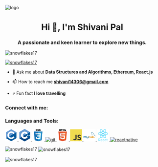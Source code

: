 ![logo](https://mir-s3-cdn-cf.behance.net/project_modules/disp/601014116770475.6068beff4640a.gif)
<h1 align="center">Hi 👋, I'm Shivani Pal</h1>
<h3 align="center">A passionate and keen learner to explore new things.</h3>



<p align="left"> <img src="https://komarev.com/ghpvc/?username=snowflakes17&label=Profile%20views&color=0e75b6&style=flat" alt="snowflakes17" /> </p>

<p align="left"> <a href="https://github.com/ryo-ma/github-profile-trophy"><img src="https://github-profile-trophy.vercel.app/?username=snowflakes17" alt="snowflakes17" /></a> </p>

- 💬 Ask me about **Data Structures and Algorithms, Ethereum, React.js**

- 📫 How to reach me **shivani14306@gmail.com**

- ⚡ Fun fact **I love travelling**

<h3 align="left">Connect with me:</h3>
<p align="left">
</p>

<h3 align="left">Languages and Tools:</h3>
<p align="left"> <a href="https://www.cprogramming.com/" target="_blank" rel="noreferrer"> <img src="https://raw.githubusercontent.com/devicons/devicon/master/icons/c/c-original.svg" alt="c" width="40" height="40"/> </a> <a href="https://www.w3schools.com/cpp/" target="_blank" rel="noreferrer"> <img src="https://raw.githubusercontent.com/devicons/devicon/master/icons/cplusplus/cplusplus-original.svg" alt="cplusplus" width="40" height="40"/> </a> <a href="https://www.w3schools.com/css/" target="_blank" rel="noreferrer"> <img src="https://raw.githubusercontent.com/devicons/devicon/master/icons/css3/css3-original-wordmark.svg" alt="css3" width="40" height="40"/> </a> <a href="https://git-scm.com/" target="_blank" rel="noreferrer"> <img src="https://www.vectorlogo.zone/logos/git-scm/git-scm-icon.svg" alt="git" width="40" height="40"/> </a> <a href="https://www.w3.org/html/" target="_blank" rel="noreferrer"> <img src="https://raw.githubusercontent.com/devicons/devicon/master/icons/html5/html5-original-wordmark.svg" alt="html5" width="40" height="40"/> </a> <a href="https://developer.mozilla.org/en-US/docs/Web/JavaScript" target="_blank" rel="noreferrer"> <img src="https://raw.githubusercontent.com/devicons/devicon/master/icons/javascript/javascript-original.svg" alt="javascript" width="40" height="40"/> </a> <a href="https://www.mysql.com/" target="_blank" rel="noreferrer"> <img src="https://raw.githubusercontent.com/devicons/devicon/master/icons/mysql/mysql-original-wordmark.svg" alt="mysql" width="40" height="40"/> </a> <a href="https://reactjs.org/" target="_blank" rel="noreferrer"> <img src="https://raw.githubusercontent.com/devicons/devicon/master/icons/react/react-original-wordmark.svg" alt="react" width="40" height="40"/> </a> <a href="https://reactnative.dev/" target="_blank" rel="noreferrer"> <img src="https://reactnative.dev/img/header_logo.svg" alt="reactnative" width="40" height="40"/> </a> </p>

<p><img align="left" src="https://github-readme-stats.vercel.app/api/top-langs?username=snowflakes17&show_icons=true&locale=en&layout=compact" alt="snowflakes17" /></p>

<p>&nbsp;<img align="center" src="https://github-readme-stats.vercel.app/api?username=snowflakes17&show_icons=true&locale=en" alt="snowflakes17" /></p>

<p><img align="center" src="https://github-readme-streak-stats.herokuapp.com/?user=snowflakes17&" alt="snowflakes17" /></p>
